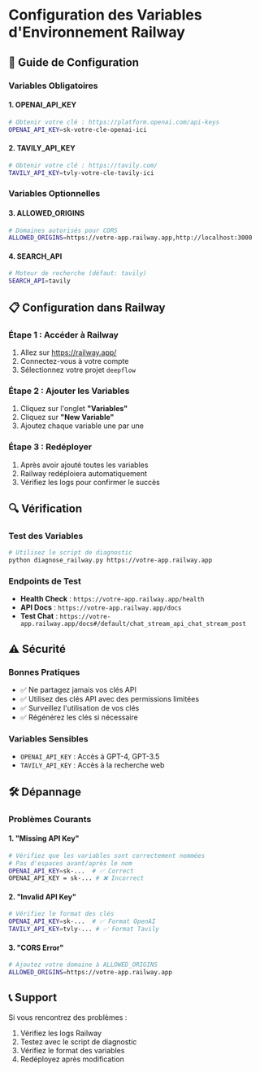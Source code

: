 # Configuration des Variables d'Environnement Railway

## 🚀 Guide de Configuration

### Variables Obligatoires

#### 1. OPENAI_API_KEY
```bash
# Obtenir votre clé : https://platform.openai.com/api-keys
OPENAI_API_KEY=sk-votre-cle-openai-ici
```

#### 2. TAVILY_API_KEY
```bash
# Obtenir votre clé : https://tavily.com/
TAVILY_API_KEY=tvly-votre-cle-tavily-ici
```

### Variables Optionnelles

#### 3. ALLOWED_ORIGINS
```bash
# Domaines autorisés pour CORS
ALLOWED_ORIGINS=https://votre-app.railway.app,http://localhost:3000
```

#### 4. SEARCH_API
```bash
# Moteur de recherche (défaut: tavily)
SEARCH_API=tavily
```

## 📋 Configuration dans Railway

### Étape 1 : Accéder à Railway
1. Allez sur https://railway.app/
2. Connectez-vous à votre compte
3. Sélectionnez votre projet `deepflow`

### Étape 2 : Ajouter les Variables
1. Cliquez sur l'onglet **"Variables"**
2. Cliquez sur **"New Variable"**
3. Ajoutez chaque variable une par une

### Étape 3 : Redéployer
1. Après avoir ajouté toutes les variables
2. Railway redéploiera automatiquement
3. Vérifiez les logs pour confirmer le succès

## 🔍 Vérification

### Test des Variables
```bash
# Utilisez le script de diagnostic
python diagnose_railway.py https://votre-app.railway.app
```

### Endpoints de Test
- **Health Check** : `https://votre-app.railway.app/health`
- **API Docs** : `https://votre-app.railway.app/docs`
- **Test Chat** : `https://votre-app.railway.app/docs#/default/chat_stream_api_chat_stream_post`

## ⚠️ Sécurité

### Bonnes Pratiques
- ✅ Ne partagez jamais vos clés API
- ✅ Utilisez des clés API avec des permissions limitées
- ✅ Surveillez l'utilisation de vos clés
- ✅ Régénérez les clés si nécessaire

### Variables Sensibles
- `OPENAI_API_KEY` : Accès à GPT-4, GPT-3.5
- `TAVILY_API_KEY` : Accès à la recherche web

## 🛠️ Dépannage

### Problèmes Courants

#### 1. "Missing API Key"
```bash
# Vérifiez que les variables sont correctement nommées
# Pas d'espaces avant/après le nom
OPENAI_API_KEY=sk-...  # ✅ Correct
OPENAI_API_KEY = sk-... # ❌ Incorrect
```

#### 2. "Invalid API Key"
```bash
# Vérifiez le format des clés
OPENAI_API_KEY=sk-...  # ✅ Format OpenAI
TAVILY_API_KEY=tvly-... # ✅ Format Tavily
```

#### 3. "CORS Error"
```bash
# Ajoutez votre domaine à ALLOWED_ORIGINS
ALLOWED_ORIGINS=https://votre-app.railway.app
```

## 📞 Support

Si vous rencontrez des problèmes :
1. Vérifiez les logs Railway
2. Testez avec le script de diagnostic
3. Vérifiez le format des variables
4. Redéployez après modification
